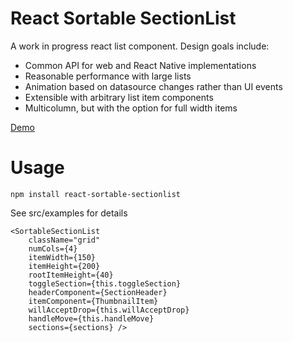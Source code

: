# React Sortable SectionList

A work in progress react list component. Design goals include:

 * Common API for web and React Native implementations
 * Reasonable performance with large lists
 * Animation based on datasource changes rather than UI events
 * Extensible with arbitrary list item components
 * Multicolumn, but with the option for full width items

[Demo](http://tqc/github.io/react-sortable-sectionlist)

# Usage 

    npm install react-sortable-sectionlist

See src/examples for details

    <SortableSectionList
        className="grid"
        numCols={4}
        itemWidth={150}
        itemHeight={200}
        rootItemHeight={40}
        toggleSection={this.toggleSection}
        headerComponent={SectionHeader}
        itemComponent={ThumbnailItem}
        willAcceptDrop={this.willAcceptDrop}
        handleMove={this.handleMove}
        sections={sections} />
